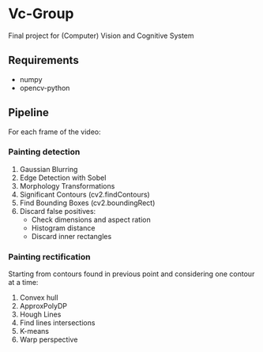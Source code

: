 # Vc-Group
Final project for (Computer) Vision and Cognitive System

## Requirements
- numpy
- opencv-python

## Pipeline

For each frame of the video:

### Painting detection
1. Gaussian Blurring
2. Edge Detection with Sobel
3. Morphology Transformations
4. Significant Contours (cv2.findContours)
5. Find Bounding Boxes (cv2.boundingRect)
6. Discard false positives:
   - Check dimensions and aspect ration
   - Histogram distance
   - Discard inner rectangles

### Painting rectification
Starting from contours found in previous point and considering one contour at a time:
1. Convex hull
2. ApproxPolyDP
3. Hough Lines
4. Find lines intersections
5. K-means
6. Warp perspective
